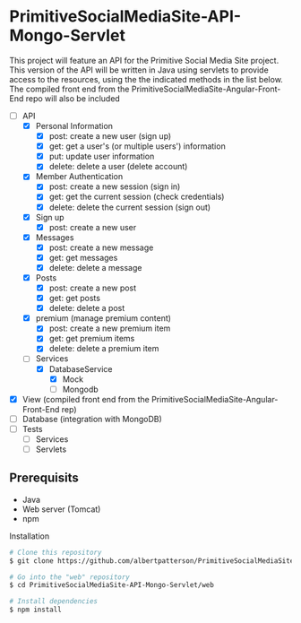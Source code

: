 # PrimitiveSocialMediaSite-API-Mongo-Servlet
This project will feature an API for the Primitive Social Media Site project. This version of the API will be written in Java using servlets to provide access to the resources, using the the indicated methods in the list below. The compiled front end from the PrimitiveSocialMediaSite-Angular-Front-End repo will also be included
- [ ] API
  - [x] Personal Information
    - [x] post: create a new user (sign up)
    - [x] get: get a user's (or multiple users') information
    - [x] put: update user information
    - [x] delete: delete a user (delete account)
  - [x] Member Authentication
    - [x] post: create a new session (sign in)
    - [x] get: get the current session (check credentials)
    - [x] delete: delete the current session (sign out)
  -[x] Sign up
    - [x] post: create a new user
  - [x] Messages
    - [x] post: create a new message
    - [x] get: get messages
    - [x] delete: delete a message
  - [x] Posts
    - [x] post: create a new post
    - [x] get: get posts
    - [x] delete: delete a post
  - [x] premium (manage premium content)
    - [x] post: create a new premium item
    - [x] get: get premium items
    - [x] delete: delete a premium item
  - [ ] Services
    - [x] DatabaseService
      - [x] Mock
      - [ ] Mongodb
- [x] View (compiled front end from the PrimitiveSocialMediaSite-Angular-Front-End rep)
- [ ] Database (integration with MongoDB)
- [ ] Tests
  - [ ] Services
  - [ ] Servlets

## Prerequisits
* Java
* Web server (Tomcat)
* npm

Installation
```bash
# Clone this repository
$ git clone https://github.com/albertpatterson/PrimitiveSocialMediaSite-API-Mongo-Servlet.git

# Go into the "web" repository
$ cd PrimitiveSocialMediaSite-API-Mongo-Servlet/web

# Install dependencies
$ npm install
```
